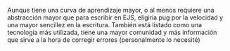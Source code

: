 Aunque tiene una curva de aprendizaje mayor, o al menos requiere una abstracción mayor que para escribir en EJS, eligiría pug por la velocidad y una mayor sencillez en la escritura. También está listado como una tecnología más utilizada, tiene una mayor comunidad y más información que sirve a la hora de corregir errores (personalmente lo necesité)